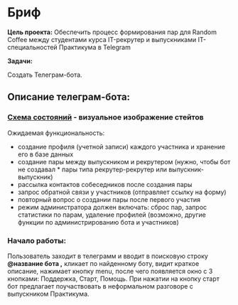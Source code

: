 # Бриф

**Цель проекта:** Обеспечить процесс формирования пар для Random Coffee между студентами курса IT-рекрутер и выпускниками IT-специальностей Практикума в Telegram

**Задачи:**

Создать Телеграм-бота.


## Описание телеграм-бота:

### [Схема состояний](https://github.com/Studio-Yandex-Practicum/RandomCoffeeBotTelegram/blob/develop/docs/Diagramm%20of%20bot%20logic.jpg) - визуальное изображение стейтов

Ожидаемая функциональность:

* создание профиля (учетной записи) каждого участника и хранение его в базе данных
* создание пары между выпускником и рекрутером (нужно, чтобы бот не создавал * пары типа рекрутер-рекрутер или выпускник-выпускник)
* рассылка контактов собеседников после создания пары
* запрос обратной связи у участников (отправляет ссылку на форму)
* повторный вопрос о создании пары после первого участия
* режим администратора должен включать: сброс пар, запрос статистики по парам, удаление профилей (возможно, другие функции по администрированию бота и участников)


### Начало работы:
Пользователь заходит в телеграмм и вводит в поисковую строку **@название бота ,** кликает по найденному боту, видит краткое описание, нажимает кнопку menu, после чего появляется окно с 3 кнопками: Поддержка, Старт, Помощь. При нажатии на кнопку старт бот предлагает поучаствовать в неформальном разговоре с выпускником Практикума.
